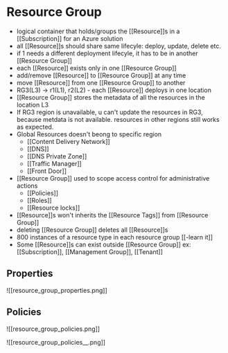 # Resource Group

- logical container that holds/groups the [[Resource]]s in a [[Subscription]] for an Azure solution
- all [[Resource]]s should share same lifecyle: deploy, update, delete etc.
- if 1 needs a different deployment lifecyle, it has to be in another [[Resource Group]]
- each [[Resource]] exists only in one [[Resource Group]]
- add/remove [[Resource]] to [[Resource Group]] at any time
- move [[Resource]] from one [[Resource Group]] to another
- RG3(L3)  ->  r1(L1), r2(L2) - each [[Resource]] deploys in one location
- [[Resource Group]] stores the metadata of all the resources in the location L3
- If RG3 region is unavailable, u can't update the resources in RG3, because metdata is not available. resources in other regions still works as expected.
- Global Resources doesn't beong to specific region
	- [[Content Delivery Network]]
	- [[DNS]]
	- [[DNS Private Zone]]
	- [[Traffic Manager]]
	- [[Front Door]]
- [[Resource Group]] used to scope access control for administrative actions
	- [[Policies]]
	- [[Roles]]
	- [[Resource locks]]
- [[Resource]]s won't inherits the [[Resource Tags]] from [[Resource Group]]
- deleting [[Resource Group]] deletes all [[Resource]]s
- 800 instances of a resource type in each resource group [[-learn it]]
- Some [[Resource]]s can exist outside [[Resource Group]] ex: [[Subscription]], [[Management Group]], [[Tenant]]

## Properties

![[resource_group_properties.png]]


## Policies

![[resource_group_policies.png]]

![[resource_group_policies__.png]]





